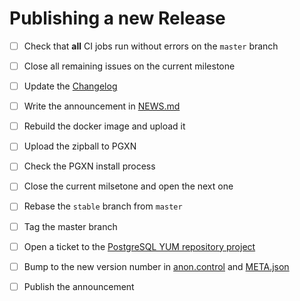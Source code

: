 Publishing a new Release
===============================================================================

* [ ] Check that **all** CI jobs run without errors on the `master` branch

* [ ] Close all remaining issues on the current milestone

* [ ] Update the [Changelog]

* [ ] Write the announcement in [NEWS.md]

* [ ]  Rebuild the docker image and upload it

* [ ] Upload the zipball to PGXN

* [ ] Check the PGXN install process

* [ ] Close the current milsetone and open the next one

* [ ] Rebase the `stable` branch from `master`

* [ ] Tag the master branch

* [ ] Open a ticket to the [PostgreSQL YUM repository project]

* [ ] Bump to the new version number in [anon.control] and [META.json]

* [ ] Publish the announcement

[Changelog]: CHANGELOG.md
[NEWS.md]: NEWS.md
[anon.control]: anon.control
[META.json]: META.json
[PostgreSQL YUM repository project]: https://redmine.postgresql.org/projects/pgrpms/issues
